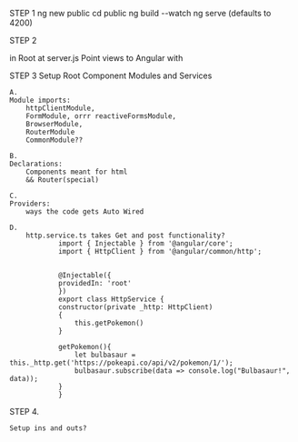 STEP 1 
ng new public
cd public
ng build --watch
ng serve  (defaults to 4200)

STEP 2 

in Root at server.js
Point views to Angular with 
<script>
app.use(express.static( __dirname + '/public/dist/public' ));
</script>

STEP 3 
Setup Root 
Component Modules and Services
 
    A.
    Module imports:
        httpClientModule,
        FormModule, orrr reactiveFormsModule,
        BrowserModule,
        RouterModule
        CommonModule??

    B.
    Declarations: 
        Components meant for html
        && Router(special)

    C.
    Providers: 
        ways the code gets Auto Wired

    D. 
        http.service.ts takes Get and post functionality?
                import { Injectable } from '@angular/core';
                import { HttpClient } from '@angular/common/http';


                @Injectable({
                providedIn: 'root'
                })
                export class HttpService {
                constructor(private _http: HttpClient)
                {
                    this.getPokemon()
                }
                
                getPokemon(){
                    let bulbasaur = this._http.get('https://pokeapi.co/api/v2/pokemon/1/');
                    bulbasaur.subscribe(data => console.log("Bulbasaur!", data));
                }
                }

STEP 4. 

    Setup ins and outs? 


